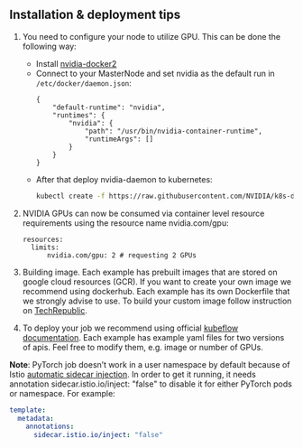 ## Installation & deployment tips
1. You need to configure your node to utilize GPU. This can be done the following way:
    * Install [nvidia-docker2](https://github.com/NVIDIA/nvidia-docker)
    * Connect to your MasterNode and set nvidia as the default run in `/etc/docker/daemon.json`:
        ```
        {
            "default-runtime": "nvidia",
            "runtimes": {
                "nvidia": {
                    "path": "/usr/bin/nvidia-container-runtime",
                    "runtimeArgs": []
                }
            }
        }
        ```
    * After that deploy nvidia-daemon to kubernetes:
        ```bash
        kubectl create -f https://raw.githubusercontent.com/NVIDIA/k8s-device-plugin/v1.11/nvidia-device-plugin.yml
        ```

2. NVIDIA GPUs can now be consumed via container level resource requirements using the resource name nvidia.com/gpu:
      ```
      resources:
        limits:
            nvidia.com/gpu: 2 # requesting 2 GPUs
      ```

3. Building image. Each example has prebuilt images that are stored on google cloud resources (GCR). If you want to create your own image we recommend using dockerhub. Each example has its own Dockerfile that we strongly advise to use. To build your custom image follow instruction on [TechRepublic](https://www.techrepublic.com/article/how-to-create-a-docker-image-and-push-it-to-docker-hub/).

4. To deploy your job we recommend using official [kubeflow documentation](https://www.kubeflow.org/docs/guides/components/pytorch/). Each example has example yaml files for two versions of apis. Feel free to modify them, e.g. image or number of GPUs.

**Note**: PyTorch job doesn’t work in a user namespace by default because of Istio [automatic sidecar injection](https://istio.io/v1.3/docs/setup/additional-setup/sidecar-injection/#automatic-sidecar-injection). In order to get it running, it needs annotation sidecar.istio.io/inject: "false" to disable it for either PyTorch pods or namespace. For example:

```yaml
template:
  metadata:
    annotations:
      sidecar.istio.io/inject: "false"
```
